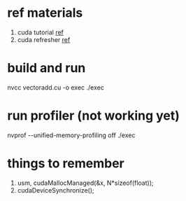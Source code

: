 # ref materials
1. cuda tutorial [ref](https://developer.nvidia.com/blog/even-easier-introduction-cuda/)
2. cuda refresher [ref](https://developer.nvidia.com/blog/tag/cuda-refresher/)

# build and run
nvcc vectoradd.cu -o exec
./exec

# run profiler (not working yet)
nvprof --unified-memory-profiling off ./exec

# things to remember
1. usm, cudaMallocManaged(&x, N*sizeof(float));
2. cudaDeviceSynchronize();


